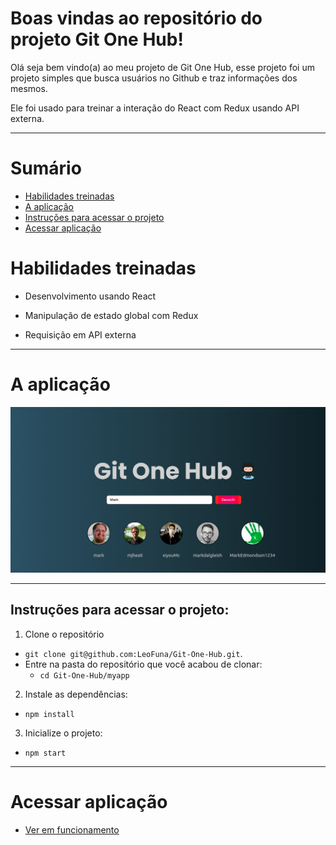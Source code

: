 # Boas vindas ao repositório do projeto Git One Hub!

Olá seja bem vindo(a) ao meu projeto de Git One Hub, esse projeto foi um projeto simples que busca usuários no Github e traz informações dos mesmos.

Ele foi usado para treinar a interação do React com Redux usando API externa.

---

# Sumário

- [Habilidades treinadas](#habilidades-treinadas)
- [A aplicação](#a-aplicação)
- [Instruções para acessar o projeto](#instruções-para-acessar-o-projeto)
- [Acessar aplicação](#acessar-aplicação)


# Habilidades treinadas

- Desenvolvimento usando React

- Manipulação de estado global com Redux

- Requisição em API externa

--- 
# A aplicação

![App preview](./src/appLayout.png)

---

## Instruções para acessar o projeto:

1. Clone o repositório
  * `git clone git@github.com:LeoFuna/Git-One-Hub.git`.
  * Entre na pasta do repositório que você acabou de clonar:
    * `cd Git-One-Hub/myapp`

2. Instale as dependências:
  * `npm install`

3. Inicialize o projeto:
  * `npm start`

---

# Acessar aplicação
- [Ver em funcionamento](https://leofuna.github.io/Git-One-Hub/)
